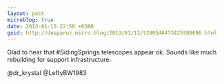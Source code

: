 ```yaml
---
layout: post
microblog: true
date: 2013-01-13 22:50 +0300
guid: http://desparoz.micro.blog/2013/01/13/t290546473425309696.html
---
```

Glad to hear that #SidingSprings telescopes appear ok. Sounds like much rebuilding for support infrastructure. 

@dr_krystal @LeftyBW1983
